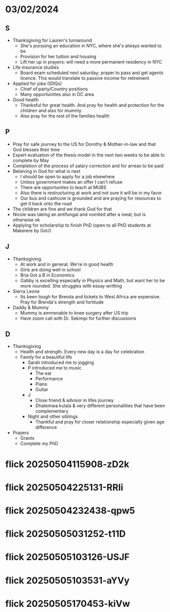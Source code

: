 # 03/02/2024

## S
- Thanksgiving for Lauren's turnaround
   - She's pursuing an education in NYC, where she's always wanted to be
   - Provision for her tuition and housing
   - Lift her up in prayers: will need a more permanent residency in NYC 
- Life insurance studies
   - Board exam scheduled next saturday; prayer to pass and get agents licence. This would translate to passive income for retirement
- Applied for jobs (IDIQs)
   - Chief of party/Country positions
   - Many opportunities also in DC area 
- Good health
   - Thanksful for great health. And pray for health and protection for the children and also for mummy.
   - Also pray for the rest of the families health 
## P
- Pray for safe journey to the US for Dorothy & Mother-in-law and that God blesses their time
- Expert evaluation of the thesis model in the next two weeks to be able to complete by May
- Completion of the process of salary correction and for arreas to be paid
- Believing in God for what is next
   - I should be open to apply for a job elsewhere
   - Unless government makes an offer I can't refuse
   - There are opportunites to teach at MUBS
   - Also there is restructuring at work and not sure it will be in my favor
   - Our bus and cashcow is grounded and are praying for resources to get it back onto the road
- The children are fine and we thank God for that
- Nicole was taking an antifungal and vomited after a meal; but is otherwise ok
- Applying for scholarship to finish PhD (open to all PhD students at Makerere by GoU)
## J 
- Thanksgiving.
   - At work and in general. We're in good health
   - Girls are doing well in school
   - Bria Got a B in Economics
   - Gabby is excelling especially in Physics and Math, but want her to be more rounded. She struggles with essay writting
- Sierra Leone
   - Its been tough for Brenda and tickets to West Africa are expensive. Pray for Brenda's strength and fortitude
- Daddy & Mummy
   - Mummy is ammenable to knee surgery after US trip
   - Have zoom call with Dr. Sekimpi for further discussions 
## D
- Thanksgiving
   - Health and strength. Every new day is a day for celebration
   - Family for a beautiful life
      - Sarah introduced me to jogging
      - P introduced me to music
         - The ear
         - Performance
         - Piano
         - Guitar
      - J
         - Close friend & advisor in lifes journey
         - Dhatemwa kulala & very different personalities that have been complementary
      - Night and other siblings
         - Thankful and pray for closer relationship especially given age difference
- Prayers
   - Grants
   - Complete my PhD    
# flick 20250504115908-zD2k
# flick 20250504225131-RRli
# flick 20250504232438-qpw5
# flick 20250505031252-t11D
# flick 20250505103126-USJF
# flick 20250505103531-aYVy
# flick 20250505170453-kiVw
